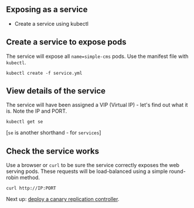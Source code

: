 ## Exposing as a service

* Create a service using kubectl


## Create a service to expose pods

The service will expose all `name=simple-cms` pods. Use the manifest file with `kubectl`.

```
kubectl create -f service.yml
```

## View details of the service

The service will have been assigned a VIP (Virtual IP) - let's find out what it is. Note the IP and PORT.

```
kubectl get se
```

[`se` is another shorthand - for `services`]

## Check the service works

Use a browser or `curl` to be sure the service correctly exposes the web serving pods. These requests will be load-balanced using a simple round-robin method.

```
curl http://IP:PORT
```

Next up: [deploy a canary replication controller](rolling-update.md).
